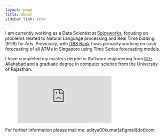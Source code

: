 ```yaml
---
layout: page
title: About
sidebar_link: true
---
```


I am currently working as a Data Scientist at [Spiceworks](https://www.spiceworks.com/), focusing on problems related to Natural Language processing and Real Time bidding (RTB) for Ads. Previously, with [DBS Bank](https://www.dbs.com.sg/index/default.page) I was primarily working on cash forecasting of all ATMs in Singapore using Time Series forecasting models.

I have completed my masters degree in Software engineering from [IIIT-Allahabad](https://www.iiita.ac.in/) and a graduate degree in computer science from the University of Rajasthan.


<figure>
  <embed src="https://wakatime.com/share/@69576c69-c4a5-4a6b-8acc-fa47215f1637/daab6be1-838c-4c54-903f-191c3492b296.svg">
  </embed>
</figure>

For further information please mail me: aditya00kumar[at]gmail[dot]com
